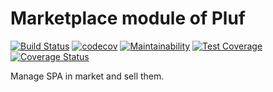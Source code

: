 # Marketplace module of Pluf

[![Build Status](https://travis-ci.com/pluf/marketplace.svg?branch=master)](https://travis-ci.com/pluf/marketplace)
[![codecov](https://codecov.io/gh/pluf/marketplace/branch/master/graph/badge.svg)](https://codecov.io/gh/pluf/marketplace)
[![Maintainability](https://api.codeclimate.com/v1/badges/513f356bdf26065cc009/maintainability)](https://codeclimate.com/github/pluf/marketplace/maintainability)
[![Test Coverage](https://api.codeclimate.com/v1/badges/513f356bdf26065cc009/test_coverage)](https://codeclimate.com/github/pluf/marketplace/test_coverage)
[![Coverage Status](https://coveralls.io/repos/github/pluf/marketplace/badge.svg?branch=master)](https://coveralls.io/github/pluf/marketplace?branch=master)


Manage SPA in market and sell them.